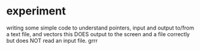 # experiment
writing some simple code to understand pointers, input and output to/from a text file, and vectors
this DOES output to the screen and a file correctly but does NOT read an input file. grrr
